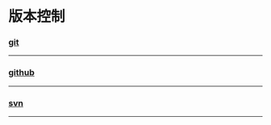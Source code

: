 版本控制
========

### [git](git/index)
        
---

### [github](github/index)

---

### [svn](svn/index)

---
